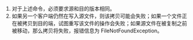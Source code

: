 1. 对于上述命令，必须要求源和目的版本相同。
2. 如果另一个客户端仍然在写入源文件，则该拷贝可能会失败；如果一个文件正在被拷贝到目的端，试图重写该文件的操作会失败；如果源文件在被复制之前被移动，那么拷贝将失败，报错信息为 FileNotFoundException。
